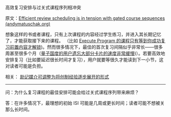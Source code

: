 高效复习安排与过关式课程序列相冲突

原文：[Efficient review scheduling is in tension with gated course sequences (andymatuschak.org)](https://notes.andymatuschak.org/z7MWDLQ7ni6kp4ziDawQG1xYC9Um741WsUQ4h)

想象这样的书或者课程，只有上次课程的内容经过学生练习，并进入其长期记忆了，才能获取接下来的课程。 （比如 [Execute Program 的课程只有等到你成功复习前置内容才解锁](https://notes.andymatuschak.org/z43GdwxNzaXGvNs7Hdd57UD9KauMxRGbH45r8))。然而很多情况下，最佳的首次复习间隔似乎非常长——很多周甚至很多个月（[量子国度的用户遗忘大部分卡片的速度非常缓慢](https://notes.andymatuschak.org/zUDMMZd4YLSXx5TSogPg8v96zPUdQ1hGcW1b))）。若要高效地安排复习（比如要延迟很长时间才复习），用户就要等很久才能读到下一小节，这对读者可能是负担。

相关： [助记媒介可调整为将创制经验逐步展开的形式](https://notes.andymatuschak.org/zvzwYeFU3Au4Ya2uVh2k3BUu8udZB7NSrAdL)

------

问：为什么复习课程的最佳安排可能会给过关式课程序列带来麻烦？

答：在许多情况下，最理想的初始 ISI 可能是几周或更长时间；读者可能不想被关那么长时间。